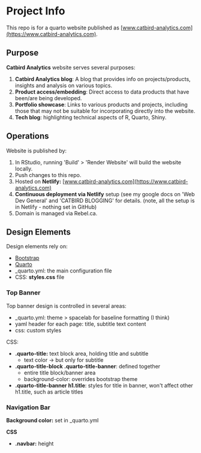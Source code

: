 # Project Info

This repo is for a quarto website published as [www.catbird-analytics.com](https://www.catbird-analytics.com).

## Purpose

**Catbird Analytics** website serves several purposes:

1.  **Catbird Analytics blog**: A blog that provides info on projects/products, insights and analysis on various topics.
2.  **Product access/embedding**: Direct access to data products that have been/are being developed.
3.  **Portfolio showcase**: Links to various products and projects, including those that may not be suitable for incorporating directly into the website.
4.  **Tech blog**: highlighting technical aspects of R, Quarto, Shiny.

## Operations

Website is published by:

1.  In RStudio, running 'Build' \> 'Render Website' will build the website locally.
2.  Push changes to this repo.
3.  Hosted on **Netlify:** [www.catbird-analytics.com](https://www.catbird-analytics.com)
4.  **Continuous deployment via Netlify** setup (see my google docs on 'Web Dev General' and 'CATBIRD BLOGGING' for details. (note, all the setup is in Netlify - nothing set in GitHub)
5.  Domain is managed via Rebel.ca.

## Design Elements

Design elements rely on:

-   [Bootstrap](https://getbootstrap.com/docs/5.3/getting-started/introduction/)
-   [Quarto](https://quarto.org/docs/websites/)
-   \_quarto.yml: the main configuration file
-   CSS: **styles.css** file

### Top Banner

Top banner design is controlled in several areas:

-   \_quarto.yml: theme \> spacelab for baseline formatting (I think)
-   yaml header for each page: title, subtitle text content
-   css: custom styles

CSS:

-   **.quarto-title:** text block area, holding title and subtitle
    -   text color -\> but only for subtitle
-   **.quarto-title-block** **.quarto-title-banner**: defined together
    -   entire title block/banner area
    -   background-color: overrides bootstrap theme
-   **.quarto-title-banner h1.title**: styles for title in banner, won't affect other h1.title, such as article titles

### Navigation Bar

**Background color:** set in \_quarto.yml

**CSS**

-   **.navbar:** height
